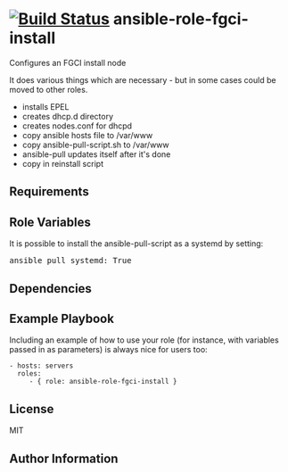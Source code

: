 [![Build Status](https://travis-ci.org/CSCfi/ansible-role-fgci-install.svg)](https://travis-ci.org/CSCfi/ansible-role-fgci-install)
ansible-role-fgci-install
=========

Configures an FGCI install node

It does various things which are necessary - but in some cases could be moved to other roles.

 - installs EPEL
 - creates dhcp.d directory
 - creates nodes.conf for dhcpd
 - copy ansible hosts file to /var/www
 - copy ansible-pull-script.sh to /var/www
  - ansible-pull updates itself after it's done
 - copy in reinstall script

Requirements
------------


Role Variables
--------------

It is possible to install the ansible-pull-script as a systemd by setting:
<pre>
ansible_pull_systemd: True
</pre>

Dependencies
------------



Example Playbook
----------------

Including an example of how to use your role (for instance, with variables passed in as parameters) is always nice for users too:

    - hosts: servers
      roles:
         - { role: ansible-role-fgci-install }

License
-------

MIT

Author Information
------------------
